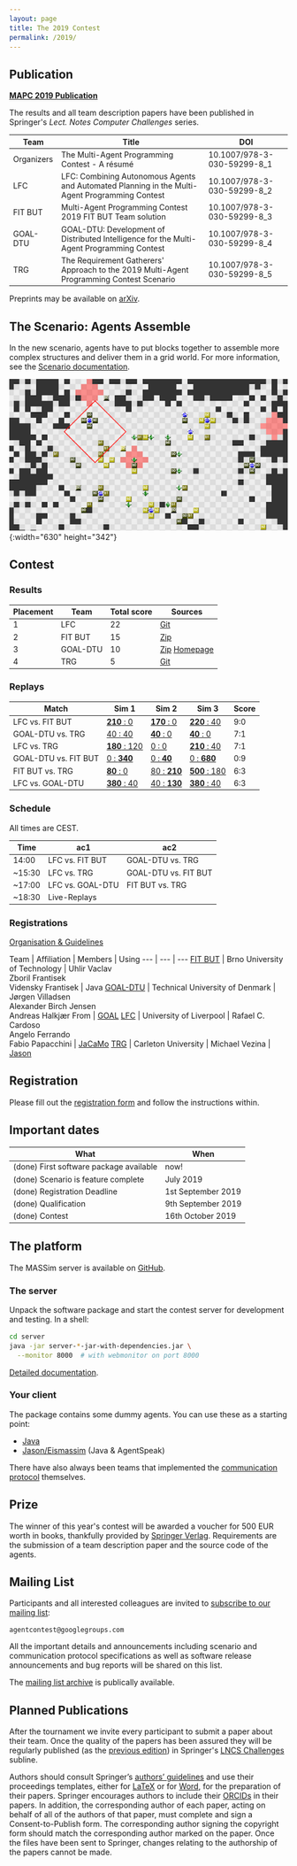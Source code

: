 ```yaml
---
layout: page
title: The 2019 Contest
permalink: /2019/
---
```


Publication
-----------

<div class="actions">
  <a href="https://link.springer.com/book/10.1007/978-3-030-59299-8"><strong>MAPC 2019 Publication</strong></a>
</div>

The results and all team description papers have been published in Springer's *Lect. Notes Computer Challenges* series.

Team | Title | DOI
--- | --- | ---
Organizers | The Multi-Agent Programming Contest - A résumé | 10.1007/978-3-030-59299-8_1
LFC | LFC: Combining Autonomous Agents and Automated Planning in the Multi-Agent Programming Contest | 10.1007/978-3-030-59299-8_2
FIT BUT | Multi-Agent Programming Contest 2019 FIT BUT Team solution | 10.1007/978-3-030-59299-8_3
GOAL-DTU | GOAL-DTU: Development of Distributed Intelligence for the Multi-Agent Programming Contest | 10.1007/978-3-030-59299-8_4
TRG | The Requirement Gatherers' Approach to the 2019 Multi-Agent Programming Contest Scenario | 10.1007/978-3-030-59299-8_5

Preprints may be available on [arXiv](https://arxiv.org/).

The Scenario: Agents Assemble
-----------------------------

In the new scenario, agents have to put blocks together to assemble more complex structures and deliver them in a grid world. For more information, see the [Scenario documentation](https://github.com/agentcontest/massim_2019/blob/master/docs/scenario.md).

![Agents Assemble](/2019/banner.png){:width="630" height="342"}


Contest
-------

### Results

Placement | Team | Total score | Sources
--- | --- | --- | ---
1 | LFC | 22 | [Git](https://github.com/autonomy-and-verification-uol/mapc2019-liv)
2 | FIT BUT | 15 | [Zip](/2019/sources/FitBut.zip)
3 | GOAL-DTU | 10 | [Zip](/2019/sources/MAPC2019-GOAL-DTU.zip) [Homepage](https://people.compute.dtu.dk/jovi/MAS/)
4 | TRG | 5 | [Git](https://github.com/MikeVezina/massim2019)

### Replays

Match | Sim 1 | Sim 2 | Sim 3 | Score
--- | --- | --- | --- | ---
LFC vs. FIT BUT | [**210**&nbsp;:&nbsp;0](/replays_2019/?2019-10-16-14-16-27-1571228187194_LFC_FIT-BUT) | [**170**&nbsp;:&nbsp;0](/replays_2019/?2019-10-16-14-16-27-1571228815095_LFC_FIT-BUT) | [**220**&nbsp;:&nbsp;40](/replays_2019/?2019-10-16-14-16-27-1571229197887_LFC_FIT-BUT) | 9:0
GOAL-DTU vs. TRG | [40&nbsp;:&nbsp;40](/replays_2019/?2019-10-16-14-07-44-1571227664602_GOAL-DTU_TRG) | [**40**&nbsp;:&nbsp;0](/replays_2019/?2019-10-16-14-37-04-1571229424884_GOAL-DTU_TRG) | [**40**&nbsp;:&nbsp;0](/replays_2019/?2019-10-16-15-02-26-1571230946067_GOAL-DTU_TRG) | 7:1
LFC vs. TRG | [**180**&nbsp;:&nbsp;120](/replays_2019/?2019-10-16-15-32-19-1571232739091_LFC_TRG) | [0&nbsp;:&nbsp;0](/replays_2019/?2019-10-16-15-39-17-1571233157086_LFC_TRG) | [**210**&nbsp;:&nbsp;40](/replays_2019/?2019-10-16-15-50-00-1571233800721_LFC_TRG) | 7:1
GOAL-DTU vs. FIT BUT | [0&nbsp;:&nbsp;**340**](/replays_2019/?2019-10-16-15-21-50-1571232110105_GOAL-DTU_FIT-BUT) | [0&nbsp;:&nbsp;**40**](/replays_2019/?2019-10-16-15-47-46-1571233666717_GOAL-DTU_FIT-BUT) | [0&nbsp;:&nbsp;**680**](/replays_2019/?2019-10-16-16-22-05-1571235725395_GOAL-DTU_FIT-BUT) | 0:9
FIT BUT vs. TRG | [**80**&nbsp;:&nbsp;0](/replays_2019/?2019-10-16-16-46-42-1571237202721_TRG_FIT-BUT) | [80&nbsp;:&nbsp;**210**](/replays_2019/?2019-10-16-16-53-51-1571237631601_TRG_FIT-BUT) | [**500**&nbsp;:&nbsp;180](/replays_2019/?2019-10-16-17-00-42-1571238042365_TRG_FIT-BUT) | 6:3
LFC vs. GOAL-DTU | [**380**&nbsp;:&nbsp;40](/replays_2019/?2019-10-16-16-52-05-1571237525849_GOAL-DTU_LFC) | [40&nbsp;:&nbsp;**130**](/replays_2019/?2019-10-16-17-22-57-1571239377138_GOAL-DTU_LFC) | [**380**&nbsp;:&nbsp;40](/replays_2019/?2019-10-16-17-43-04-1571240584642_GOAL-DTU_LFC) | 6:3


### Schedule

All times are CEST.

Time | ac1 | ac2
--- | --- | ---
14:00 | LFC vs. FIT BUT | GOAL-DTU vs. TRG
~15:30 | LFC vs. TRG | GOAL-DTU vs. FIT BUT
~17:00 | LFC vs. GOAL-DTU | FIT BUT vs. TRG
~18:30 | Live-Replays | |

### Registrations

[Organisation & Guidelines](downloads/organisation.txt)

Team | Affiliation | Members | Using
--- | --- | ---
[FIT BUT](registrations/FIT_BUT_public.pdf) | Brno University of Technology | Uhlir Vaclav <br> Zboril Frantisek <br> Vidensky Frantisek | Java
[GOAL-DTU](registrations/DTU_public.pdf) | Technical University of Denmark | Jørgen Villadsen <br> Alexander Birch Jensen <br> Andreas Halkjær From | [GOAL](https://goalapl.atlassian.net/wiki/)
[LFC](registrations/LFC_public.pdf) | University of Liverpool | Rafael C. Cardoso <br> Angelo Ferrando <br> Fabio Papacchini | [JaCaMo](http://jacamo.sourceforge.net/)
[TRG](registrations/TRG_public.pdf) | Carleton University | Michael Vezina | [Jason](http://jason.sourceforge.net/wp/)

Registration
------------

Please fill out the [registration form](downloads/registration.tex) and
follow the instructions within.

Important dates
---------------

What | When
--- | ---
(done) First software package available | now!
(done) Scenario is feature complete | July 2019
(done) Registration Deadline | 1st September 2019
(done) Qualification | 9th September 2019
(done) Contest | 16th October 2019

The platform
------------

The MASSim server is available on [GitHub](https://github.com/agentcontest/massim_2019).

<!--div class="actions">
  <a href="https://github.com/agentcontest/massim_2019/releases" title="MASSim on GitHub">
    <span class="title">Software package</span>
    <br>
    <span class="filename">massim-2018-1.1-bin.tar.gz</span>
  </a>
</div-->

### The server

Unpack the software package and start the contest server for development and testing. In a shell:

```bash
cd server
java -jar server-*-jar-with-dependencies.jar \
  --monitor 8000  # with webmonitor on port 8000
```

[Detailed documentation](https://github.com/agentcontest/massim_2019/blob/master/docs/server.md).

### Your client

The package contains some dummy agents. You can use these as a starting point:

* [Java](https://github.com/agentcontest/massim_2019/blob/master/docs/javaagents.md)
* [Jason/Eismassim](https://github.com/agentcontest/massim_2019/blob/master/docs/eismassim.md) (Java & AgentSpeak)

There have also always been teams that implemented the
[communication protocol](https://github.com/agentcontest/massim_2019/blob/master/docs/protocol.md)
themselves.

Prize
-----

The winner of this year's contest will be awarded a voucher for 500 EUR worth in books,
thankfully provided by [Springer Verlag](https://www.springer.com). Requirements are the submission of a team description paper and the source code of the agents.

Mailing List
------------

Participants and all interested colleagues are invited to
[subscribe to our mailing list](https://groups.google.com/forum/#!forum/agentcontest):

```
agentcontest@googlegroups.com
```

All the important details and announcements including scenario and
communication protocol specifications as well as software release announcements
and bug reports will be shared on this list.

The [mailing list archive](https://groups.google.com/forum/#!forum/agentcontest)
is publically available.

Planned Publications
--------------------

After the tournament we invite every participant to submit a paper about their
team. Once the quality of the papers has been assured they will be regularly
published (as the [previous edition](https://link.springer.com/conference/mapc)) in Springer's [LNCS Challenges](https://www.springer.com/series/16528) subline.

Authors should consult Springer’s [authors’ guidelines](ftp://ftp.springernature.com/cs-proceeding/svproc/guidelines/Springer_Guidelines_for_Authors_of_Proceedings.pdf) and use their proceedings templates, either for [LaTeX](ftp://ftp.springernature.com/cs-proceeding/llncs/llncs2e.zip) or for [Word](ftp://ftp.springernature.com/cs-proceeding/llncs/word/splnproc1703.zip), for the preparation of their papers. Springer encourages authors to include their [ORCIDs](https://www.springer.com/gp/authors-editors/orcid?wt_mc=Other.Other.1.AUT642.ORCID+proceedings+pilot+2017&utm_medium=other&utm_source=other&utm_content=8232017&utm_campaign=1_barz01_orcid+proceedings+pilot+2017) in their papers. In addition, the corresponding author of each paper, acting on behalf of all of the authors of that paper, must complete and sign a Consent-to-Publish form. The corresponding author signing the copyright form should match the corresponding author marked on the paper. Once the files have been sent to Springer, changes relating to the authorship of the papers cannot be made.
